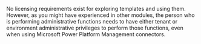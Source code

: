 No licensing requirements exist for exploring templates
and using them. However, as you might have experienced in other modules,
the person who is performing administrative functions needs to have
either tenant or environment administrative privileges to perform those
functions, even when using Microsoft Power Platform Management connectors. 

